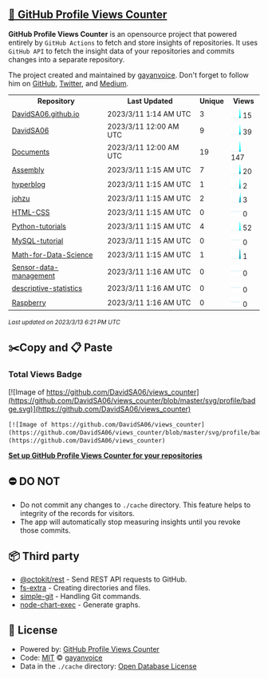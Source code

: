 ## [🚀 GitHub Profile Views Counter](https://github.com/gayanvoice/github-profile-views-counter)
**GitHub Profile Views Counter** is an opensource project that powered entirely by  `GitHub Actions` to fetch and store insights of repositories.
It uses `GitHub API` to fetch the insight data of your repositories and commits changes into a separate repository.

The project created and maintained by [gayanvoice](https://github.com/gayanvoice). Don't forget to follow him on [GitHub](https://github.com/gayanvoice), [Twitter](https://twitter.com/gayanvoice), and [Medium](https://gayanvoice.medium.com/).

<table>
	<tr>
		<th>
			Repository
		</th>
		<th>
			Last Updated
		</th>
		<th>
			Unique
		</th>
		<th>
			Views
		</th>
	</tr>
	<tr>
		<td>
			<a href="https://github.com/DavidSA06/views_counter/tree/master/readme/381216552/year.md">
				DavidSA06.github.io
			</a>
		</td>
		<td>
			2023/3/11 1:14 AM UTC
		</td>
		<td>
			3
		</td>
		<td>
			<img alt="Response time graph" src="https://github.com/DavidSA06/views_counter/raw/master/graph/381216552/small/year.png" height="20"> 15
		</td>
	</tr>
	<tr>
		<td>
			<a href="https://github.com/DavidSA06/views_counter/tree/master/readme/381531524/year.md">
				DavidSA06
			</a>
		</td>
		<td>
			2023/3/11 12:00 AM UTC
		</td>
		<td>
			9
		</td>
		<td>
			<img alt="Response time graph" src="https://github.com/DavidSA06/views_counter/raw/master/graph/381531524/small/year.png" height="20"> 39
		</td>
	</tr>
	<tr>
		<td>
			<a href="https://github.com/DavidSA06/views_counter/tree/master/readme/392170425/year.md">
				Documents
			</a>
		</td>
		<td>
			2023/3/11 12:00 AM UTC
		</td>
		<td>
			19
		</td>
		<td>
			<img alt="Response time graph" src="https://github.com/DavidSA06/views_counter/raw/master/graph/392170425/small/year.png" height="20"> 147
		</td>
	</tr>
	<tr>
		<td>
			<a href="https://github.com/DavidSA06/views_counter/tree/master/readme/384305617/year.md">
				Assembly
			</a>
		</td>
		<td>
			2023/3/11 1:15 AM UTC
		</td>
		<td>
			7
		</td>
		<td>
			<img alt="Response time graph" src="https://github.com/DavidSA06/views_counter/raw/master/graph/384305617/small/year.png" height="20"> 20
		</td>
	</tr>
	<tr>
		<td>
			<a href="https://github.com/DavidSA06/views_counter/tree/master/readme/379145148/year.md">
				hyperblog
			</a>
		</td>
		<td>
			2023/3/11 1:15 AM UTC
		</td>
		<td>
			1
		</td>
		<td>
			<img alt="Response time graph" src="https://github.com/DavidSA06/views_counter/raw/master/graph/379145148/small/year.png" height="20"> 2
		</td>
	</tr>
	<tr>
		<td>
			<a href="https://github.com/DavidSA06/views_counter/tree/master/readme/551026346/year.md">
				johzu
			</a>
		</td>
		<td>
			2023/3/11 1:15 AM UTC
		</td>
		<td>
			2
		</td>
		<td>
			<img alt="Response time graph" src="https://github.com/DavidSA06/views_counter/raw/master/graph/551026346/small/year.png" height="20"> 3
		</td>
	</tr>
	<tr>
		<td>
			<a href="https://github.com/DavidSA06/views_counter/tree/master/readme/533133438/year.md">
				HTML-CSS
			</a>
		</td>
		<td>
			2023/3/11 1:15 AM UTC
		</td>
		<td>
			0
		</td>
		<td>
			<img alt="Response time graph" src="https://github.com/DavidSA06/views_counter/raw/master/graph/533133438/small/year.png" height="20"> 0
		</td>
	</tr>
	<tr>
		<td>
			<a href="https://github.com/DavidSA06/views_counter/tree/master/readme/392861972/year.md">
				Python-tutorials
			</a>
		</td>
		<td>
			2023/3/11 1:15 AM UTC
		</td>
		<td>
			4
		</td>
		<td>
			<img alt="Response time graph" src="https://github.com/DavidSA06/views_counter/raw/master/graph/392861972/small/year.png" height="20"> 52
		</td>
	</tr>
	<tr>
		<td>
			<a href="https://github.com/DavidSA06/views_counter/tree/master/readme/418991850/year.md">
				MySQL-tutorial
			</a>
		</td>
		<td>
			2023/3/11 1:15 AM UTC
		</td>
		<td>
			0
		</td>
		<td>
			<img alt="Response time graph" src="https://github.com/DavidSA06/views_counter/raw/master/graph/418991850/small/year.png" height="20"> 0
		</td>
	</tr>
	<tr>
		<td>
			<a href="https://github.com/DavidSA06/views_counter/tree/master/readme/409003429/year.md">
				Math-for-Data-Science
			</a>
		</td>
		<td>
			2023/3/11 1:15 AM UTC
		</td>
		<td>
			1
		</td>
		<td>
			<img alt="Response time graph" src="https://github.com/DavidSA06/views_counter/raw/master/graph/409003429/small/year.png" height="20"> 1
		</td>
	</tr>
	<tr>
		<td>
			<a href="https://github.com/DavidSA06/views_counter/tree/master/readme/389237892/year.md">
				Sensor-data-management
			</a>
		</td>
		<td>
			2023/3/11 1:16 AM UTC
		</td>
		<td>
			0
		</td>
		<td>
			<img alt="Response time graph" src="https://github.com/DavidSA06/views_counter/raw/master/graph/389237892/small/year.png" height="20"> 0
		</td>
	</tr>
	<tr>
		<td>
			<a href="https://github.com/DavidSA06/views_counter/tree/master/readme/402182945/year.md">
				descriptive-statistics
			</a>
		</td>
		<td>
			2023/3/11 1:16 AM UTC
		</td>
		<td>
			0
		</td>
		<td>
			<img alt="Response time graph" src="https://github.com/DavidSA06/views_counter/raw/master/graph/402182945/small/year.png" height="20"> 0
		</td>
	</tr>
	<tr>
		<td>
			<a href="https://github.com/DavidSA06/views_counter/tree/master/readme/384545000/year.md">
				Raspberry
			</a>
		</td>
		<td>
			2023/3/11 1:16 AM UTC
		</td>
		<td>
			0
		</td>
		<td>
			<img alt="Response time graph" src="https://github.com/DavidSA06/views_counter/raw/master/graph/384545000/small/year.png" height="20"> 0
		</td>
	</tr>
</table>

<small><i>Last updated on 2023/3/13 6:21 PM UTC</i></small>

## ✂️Copy and 📋 Paste
### Total Views Badge
[![Image of https://github.com/DavidSA06/views_counter](https://github.com/DavidSA06/views_counter/blob/master/svg/profile/badge.svg)](https://github.com/DavidSA06/views_counter)

```readme
[![Image of https://github.com/DavidSA06/views_counter](https://github.com/DavidSA06/views_counter/blob/master/svg/profile/badge.svg)](https://github.com/DavidSA06/views_counter)
```
[**Set up GitHub Profile Views Counter for your repositories**](https://github.com/gayanvoice/github-profile-views-counter)
## ⛔ DO NOT
- Do not commit any changes to `./cache` directory. This feature helps to integrity of the records for visitors.
- The app will automatically stop measuring insights until you revoke those commits.
## 📦 Third party

- [@octokit/rest](https://www.npmjs.com/package/@octokit/rest) - Send REST API requests to GitHub.
- [fs-extra](https://www.npmjs.com/package/fs-extra) - Creating directories and files.
- [simple-git](https://www.npmjs.com/package/simple-git) - Handling Git commands.
- [node-chart-exec](https://www.npmjs.com/package/node-chart-exec) - Generate graphs.
## 📄 License
- Powered by: [GitHub Profile Views Counter](https://github.com/gayanvoice/github-profile-views-counter)
- Code: [MIT](./LICENSE) © [gayanvoice](https://github.com/gayanvoice)
- Data in the `./cache` directory: [Open Database License](https://opendatacommons.org/licenses/odbl/1-0/)